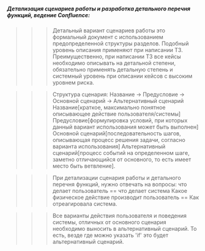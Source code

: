 ##### Детализация сценариев работы и разработка детального перечня функций, ведение Confluence:

>>> Детальный вариант сценариев работы это формальный документ с использованием предопределенной
структуры разделов. Подобный уровень описания применяют при написании ТЗ. Преимущественно, при 
написании ТЗ все кейсы необходимо описывать на детальной степени, обязательно применять детальную
степень и системный уровень при описании кейсов с высоким уровнем риска.

>>> Структура сценария:  Название -> Предусловие -> Основной сценарий -> Альтернативный сценарий
Название[краткое, максимально понятное описывающее действие пользователя/системы]
Предусловие[формулировка условий, при которых данный вариант использования может быть выполнен]
Основной сценарий[последовательность шагов, описывающая процесс решения задачи, согласно варианта использования]
Альтернативный сценарий[процесс событий на определенном шаге, заметно отличающийся от основного, то есть имеет место быть ветвление].

>>> При детализации сценария работы и детального перечня функций, нужно отвечать на вопросы:
что делает пользователь == что делает система
Какое физическое действие производит пользователь == Как отреагировала система.

>>> Все варианты действия пользователя и поведения системы, отличных от основного сценария необходимо выносить в альтернативный сценарий. То есть, везде где можно указать 'if' это будет альтернативный сценарий.
